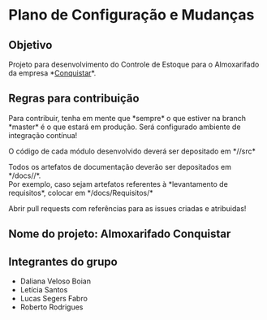 # Plano de Configuração e Mudanças

## Objetivo
<p>Projeto para desenvolvimento do Controle de Estoque para o Almoxarifado da empresa *<a href="http://www.conquistar.com.br/">Conquistar</a>*.</p>

## Regras para contribuição
<p>Para contribuir, tenha em mente que *sempre* o que estiver na branch *master* é o que estará em produção. Será configurado ambiente de integração contínua!</p>
<p>O código de cada módulo desenvolvido deverá ser depositado em */<nome do submodulo>/src*</p>
<p>
    Todos os artefatos de documentação deverão ser depositados em */docs/<fase de elaboração do artefato>/*. <br>
    Por exemplo, caso sejam artefatos referentes à *levantamento de requisitos*, colocar em */docs/Requisitos/<arquivo>*
</p>
<p>Abrir pull requests com referências para as issues criadas e atribuidas!</p>


## Nome do projeto: Almoxarifado Conquistar

## Integrantes do grupo

* Daliana Veloso Boian
* Letícia Santos
* Lucas Segers Fabro
* Roberto Rodrigues
